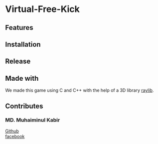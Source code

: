 # Virtual-Free-Kick
## Features 
## Installation 
## Release 
## Made with
We made this game using C and C++ with the help of a 3D library [raylib](raylib.com).
## Contributes
### MD. Muhaiminul Kabir
[Github](github.com/Muhaiminul-Kabir)<br>
[facebook](facebook.com/nirxon020)


